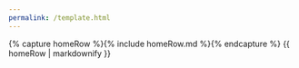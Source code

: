 ```yaml
---
permalink: /template.html
---
```


<body>
    {% capture homeRow %}{% include homeRow.md %}{% endcapture %}
    {{ homeRow | markdownify }}
</body>
